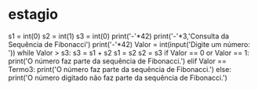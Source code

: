 # estagio
s1 = int(0)
s2 = int(1)
s3 = int(0)
print('-'*42)
print('-'*3,'Consulta da Sequência de Fibonacci')
print('-'*42)
Valor = int(input('Digite um número: '))
while Valor > s3:
  s3 = s1 + s2
  s1 = s2
  s2 = s3
if Valor == 0 or Valor == 1:
  print('O número faz parte da sequência de Fibonacci.')
elif Valor == Termo3:
  print('O número faz parte da sequência de Fibonacci.')
else:
  print('O número digitado não faz parte da sequência de Fibonacci.')
